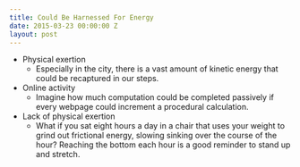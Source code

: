 ```yaml
---
title: Could Be Harnessed For Energy
date: 2015-03-23 00:00:00 Z
layout: post
---
```


- Physical exertion
    - Especially in the city, there is a vast amount of kinetic energy that could be recaptured in our steps.
- Online activity
    - Imagine how much computation could be completed passively if every webpage could increment a procedural calculation.
- Lack of physical exertion
    - What if you sat eight hours a day in a chair that uses your weight to grind out frictional energy, slowing sinking over the course of the hour? Reaching the bottom each hour is a good reminder to stand up and stretch.
